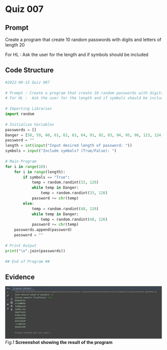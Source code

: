 # Quiz 007

## Prompt
Create a program that create 10 random passwords with digits and letters of length 20

For HL :  Ask the user for the length and if symbols should be included

## Code Structure 
```.py
#2022-09-15 Quiz 007

# Prompt : Create a program that create 10 random passwords with digits and letters of length 20
# For HL :  Ask the user for the length and if symbols should be included

# Importing Libraries
import random

# Initialize Variables
passwords = []
Danger = [58, 59, 60, 61, 62, 63, 64, 91, 92, 93, 94, 95, 96, 123, 124, 125, 126]
password = ""
length = int(input("Input desired length of password: "))
symbols = input("Include symbols? (True/False): ")

# Main Program
for i in range(10):
    for i in range(length):
        if symbols == "True":
            temp = random.randint(33, 126)
            while temp in Danger:
                temp = random.randint(33, 126)
            password += chr(temp)
        else:
            temp = random.randint(48, 126)
            while temp in Danger:
                temp = random.randint(48, 126)
            password += chr(temp)
    passwords.append(password)
    password = ""

# Print Output
print("\n".join(passwords))

## End of Program ##
```

## Evidence
![](Quiz007_Evidence.jpg)
*Fig.1* **Screenshot showing the result of the program**
